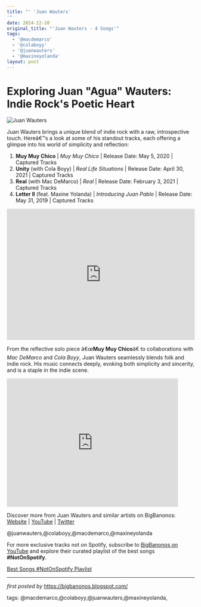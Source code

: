 ```yaml
---
title: "' 'Juan Wauters'
'"
date: 2024-12-20
original_title: "'Juan Wauters - 4 Songs'"
tags:
  - '@macdemarco'
  - '@colaboyy'
  - '@juanwauters'
  - '@maxineyolanda'
layout: post
---
```

<h1>Exploring Juan "Agua" Wauters: Indie Rock's Poetic Heart</h1>
<img alt="Juan Wauters" src="https://f4.bcbits.com/img/0001131276_10.jpg" /> <p>Juan Wauters brings a unique blend of indie rock with a raw, introspective touch. Hereâ€™s a look at some of his standout tracks, each offering a glimpse into his world of simplicity and reflection:</p> <ol> <li><strong>Muy Muy Chico</strong> | <em>Muy Muy Chico</em> | Release Date: May 5, 2020 | Captured Tracks</li> <li><strong>Unity</strong> (with Cola Boyy) | <em>Real Life Situations</em> | Release Date: April 30, 2021 | Captured Tracks</li> <li><strong>Real</strong> (with Mac DeMarco) | <em>Real</em> | Release Date: February 3, 2021 | Captured Tracks</li> <li><strong>Letter II</strong> (feat. Maxine Yolanda) | <em>Introducing Juan Pablo</em> | Release Date: May 31, 2019 | Captured Tracks</li>
</ol> <div> <iframe allow="autoplay; clipboard-write; encrypted-media; fullscreen; picture-in-picture" allowfullscreen="" frameborder="0" height="352" loading="lazy" src="https://open.spotify.com/embed/playlist/75YzCj2VtifK8jLDJcNNB4?utm_source=generator" width="100%"></iframe>
</div> <p>From the reflective solo piece â€œ<strong>Muy Muy Chico</strong>â€ to collaborations with <em>Mac DeMarco</em> and <em>Cola Boyy</em>, Juan Wauters seamlessly blends folk and indie rock. His music connects deeply, evoking both simplicity and sincerity, and is a staple in the indie scene.</p>
<iframe allowfullscreen="" frameborder="0" height="344" src="https://www.youtube.com/embed/T4PNJ1eMGi4" width="459"></iframe>
<div> <p>Discover more from Juan Wauters and similar artists on BigBanonos: <a href="https://bigbanonos.blogspot.com/">Website</a> | <a href="https://www.youtube.com/@BigBanonos">YouTube</a> | <a href="https://x.com/bigbanonos">Twitter</a></p>
</div> <!--Tags-->
<p>@juanwauters,@colaboyy,@macdemarco,@maxineyolanda</p>


<!--Subscribe and Playlist Links-->
<div>
    <p>For more exclusive tracks not on Spotify, subscribe to <a href="https://www.youtube.com/@BigBanonos" target="_blank">BigBanonos on YouTube</a> and explore their curated playlist of the best songs <strong>#NotOnSpotify</strong>.</p>
    <p><a href="https://www.youtube.com/playlist?list=PLtuNtuTatqI0kFahUCbtbfenC_ET5O_tr" target="_blank">Best Songs #NotOnSpotify Playlist<br /></a></p></div>

<hr />

<p><em>first posted by</em> <a href="https://bigbanonos.blogspot.com/" rel="noopener" target="_new">https://bigbanonos.blogspot.com/</a></p>

<p>tags: @macdemarco,@colaboyy,@juanwauters,@maxineyolanda,</p>
